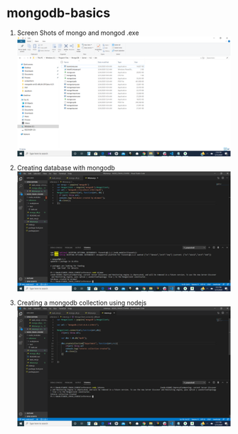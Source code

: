 # mongodb-basics
1. Screen Shots of mongo and mongod .exe
![](task_two/mongo_mongodb.png)



2. Creating database with mongodb
![](task_two/database_created.png)



3. Creating a mongodb collection using nodejs
![](task_two/interns.png)

